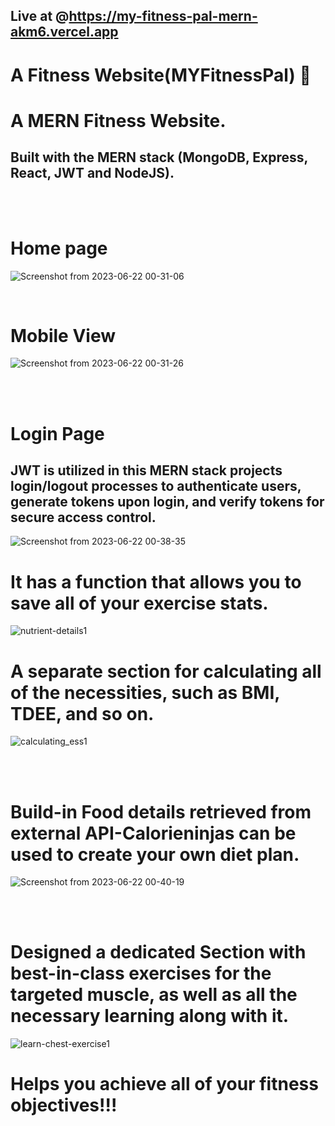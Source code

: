 ## Live at @https://my-fitness-pal-mern-akm6.vercel.app


#   A Fitness Website(MYFitnessPal) 💪


# A MERN Fitness Website.
## Built with the MERN stack (MongoDB, Express, React, JWT and NodeJS).

</br>
</br>


# Home page
![Screenshot from 2023-06-22 00-31-06](https://github.com/Priyanshu475/MYFitnessPal/assets/96469123/d1037d37-89bc-4ab7-94bd-48fd628817e0)


</br>


# Mobile View

![Screenshot from 2023-06-22 00-31-26](https://github.com/Priyanshu475/MYFitnessPal/assets/96469123/cff394e2-a80f-4d50-9bfa-4ce6a6a9869c)


</br>
</br>

# Login Page
## JWT is utilized in this MERN stack projects login/logout processes to authenticate users, generate tokens upon login, and verify tokens for secure access control.

![Screenshot from 2023-06-22 00-38-35](https://github.com/Priyanshu475/MYFitnessPal/assets/96469123/473f84ac-75e2-40ea-a5ce-bc59917e48f1)

# It has a function that allows you to save all of your exercise stats.

![nutrient-details1](https://github.com/Priyanshu475/MyFitnessPal_MERN/assets/96469123/d9c92a49-ac55-44de-95c4-5b32939993b0)


# A separate section for calculating all of the necessities, such as BMI, TDEE, and so on.
![calculating_ess1](https://github.com/Priyanshu475/MyFitnessPal_MERN/assets/96469123/f742592b-802f-4fe2-af6e-07b2c4f155b4)

</br>
</br>



#  Build-in Food details retrieved from external API-Calorieninjas can be used to create your own diet plan.
![Screenshot from 2023-06-22 00-40-19](https://github.com/Priyanshu475/MYFitnessPal/assets/96469123/84786e48-692c-4e54-b35a-45d1a4feb6c5)


</br>
</br>

# Designed a dedicated Section with best-in-class exercises for the targeted muscle, as well as all the necessary learning along with it.
![learn-chest-exercise1](https://github.com/Priyanshu475/MyFitnessPal_MERN/assets/96469123/0d5093e9-148e-4da6-8411-1dd86a776dda)

# Helps you achieve all of your fitness objectives!!!
